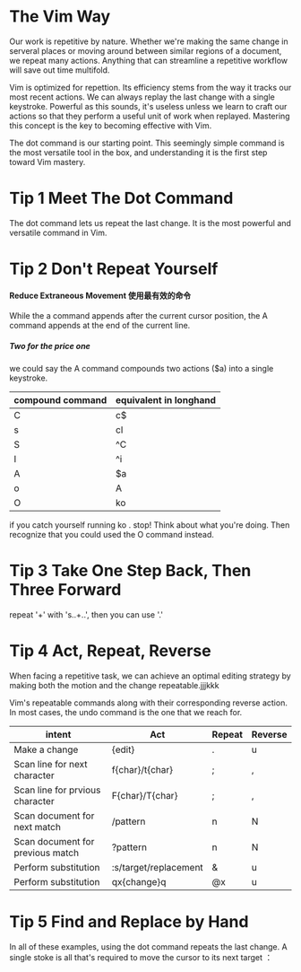 # The Vim Way

Our work is repetitive by nature. Whether we're making the same change in serveral places or moving around between similar regions of a document, we repeat many actions. Anything that can streamline a repetitive workflow will save out time multifold.

Vim is optimized for repettion. Its efficiency stems from the way it tracks our most recent actions. We can always replay the last change with a single keystroke. Powerful as this sounds, it's useless unless we learn to craft our actions so that they perform a useful unit of work when replayed. Mastering this concept is the key to becoming effective with Vim.

The dot command is our starting point. This seemingly simple command is the most versatile tool in the box, and understanding it is the first step toward Vim mastery.

# Tip 1 Meet The Dot Command #

The dot command lets us repeat the last change. It is the most powerful and versatile command in Vim.

# Tip 2 Don't Repeat Yourself #

#### Reduce Extraneous Movement 使用最有效的命令 ####

While the a command appends after the current cursor position, the A command appends at the end of the current line.

##### Two for the price one  #####
we could say the A command compounds two actions ($a) into a single keystroke.

compound command | equivalent in longhand
-- | --
C | c$
s | cl
S | ^C
I | ^i
A | $a
o | A<CR>
O | ko

if you catch yourself running ko . stop! Think about what you're doing. Then recognize that you could used the O command instead.

# Tip 3 Take One Step Back, Then Three Forward #

repeat '+' with 's..+..', then you can use '.'

# Tip 4 Act, Repeat, Reverse #

When facing a repetitive task, we can achieve an optimal editing strategy by making both the motion and the change repeatable.jjjkkk

Vim's repeatable commands along with their corresponding reverse action. In most cases, the undo command is the one that we reach for.

intent | Act | Repeat | Reverse
-- | -- | -- | --
Make a change | {edit} | . | u
Scan line for next character | f{char}/t{char} | ; | ,
Scan line for prvious character | F{char}/T{char} | ; | ,
Scan document for next match | /pattern<CR> | n | N
Scan document for previous match | ?pattern<CR> | n | N
Perform substitution | :s/target/replacement | & | u
Perform substitution | qx{change}q | @x | u

# Tip 5 Find and Replace by Hand #


In all of these examples, using the dot command repeats the last change. A single stoke is all that's required to move the cursor to its next target
：


